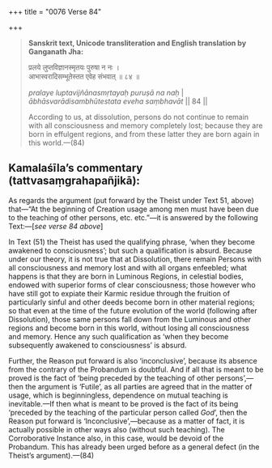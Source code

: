 +++
title = "0076 Verse 84"

+++
> **Sanskrit text, Unicode transliteration and English translation by Ganganath Jha:** 
>
> प्रलये लुप्तविज्ञानस्मृतयः पुरुषा न नः ।  
> आभास्वरादिसम्भूतेस्तत एवेह संभवात् ॥ ८४ ॥ 
>
> *pralaye luptavijñānasmṛtayaḥ puruṣā na naḥ* \|  
> *ābhāsvarādisambhūtestata eveha saṃbhavāt* \|\| 84 \|\| 
>
> According to us, at dissolution, persons do not continue to remain with all consciousness and memory completely lost; because they are born in effulgent regions, and from these latter they are born again in this world.—(84)



## Kamalaśīla’s commentary (tattvasaṃgrahapañjikā):

As regards the argument (put forward by the Theist under Text 51, above) that—“At the beginning of Creation usage among men must have been due to the teaching of other persons, etc. etc.”—it is answered by the following Text:—[*see verse 84 above*]

In Text (51) the Theist has used the qualifying phrase, ‘when they become awakened to consciousness’; but such a qualification is absurd. Because under our theory, it is not true that at Dissolution, there remain Persons with all consciousness and memory lost and with all organs enfeebled; what happens is that they are born in Luminous Regions, in celestial bodies, endowed with superior forms of clear consciousness; those however who have still got to expiate their Karmic residue through the fruition of particularly sinful and other deeds become born in other material regions; so that even at the time of the future evolution of the world (following after Dissolution), those same persons fall down from the Luminous and other regions and become born in this world, without losing all consciousness and memory. Hence any such qualification as ‘when they become subsequently awakened to consciousness’ is absurd.

Further, the Reason put forward is also ‘inconclusive’, because its absence from the contrary of the Probandum is doubtful. And if all that is meant to be proved is the fact of ‘being preceded by the teaching of other persons’,—then the argument is ‘Futile’, as all parties are agreed that in the matter of usage, which is beginningless, dependence on mutual teaching is inevitable.—If then what is meant to be proved is the fact of its being ‘preceded by the teaching of the particular person called *God*’, then the Reason put forward is ‘Inconclusive’,—because as a matter of fact, it is actually possible in other ways also (without such teaching). The Corroborative Instance also, in this case, would be devoid of the Probandum. This has already been urged before as a general defect (in the Theist’s argument).—(84)


